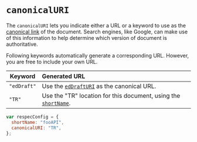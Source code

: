 # `canonicalURI`

The `canonicalURI` lets you indicate either a URL or a keyword to use as the [canonical link](https://en.wikipedia.org/wiki/Canonical_link_element) of the document. Search engines, like Google, can make use of this information to help determine which version of document is authoritative.

Following keywords automatically generate a corresponding URL. However, you are free to include your own URL.

| Keyword     | Generated URL                                                                |
| ----------- | :--------------------------------------------------------------------------- |
| `"edDraft"` | Use the [`edDraftURI`](edDraftURI) as the canonical URL.                     |
| `"TR"`      | Use the "TR" location for this document, using the [`shortName`](shortName). |

```js "example": "The following will result in a canonical URL of https://www.w3.org/TR/fooAPI."
var respecConfig = {
  shortName: "fooAPI",
  canonicalURI: "TR",
};
```
